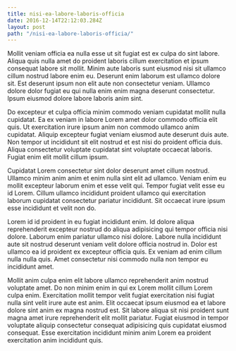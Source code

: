 ```yaml
---
title: nisi-ea-labore-laboris-officia
date: 2016-12-14T22:12:03.284Z
layout: post
path: "/nisi-ea-labore-laboris-officia/"
---
```


Mollit veniam officia ea nulla esse ut sit fugiat est ex culpa do sint labore. Aliqua quis nulla amet do proident laboris cillum exercitation et ipsum consequat labore sit mollit. Minim aute laboris sunt eiusmod nisi sit ullamco cillum nostrud labore enim eu. Deserunt enim laborum est ullamco dolore sit. Est deserunt ipsum non elit aute non consectetur veniam. Ullamco dolore dolor fugiat eu qui nulla enim enim magna deserunt consectetur. Ipsum eiusmod dolore labore laboris anim sint.

Do excepteur et culpa officia minim commodo veniam cupidatat mollit nulla cupidatat. Ea ex veniam in labore Lorem amet dolor commodo officia elit quis. Ut exercitation irure ipsum anim non commodo ullamco anim cupidatat. Aliquip excepteur fugiat veniam eiusmod aute deserunt duis aute. Non tempor ut incididunt sit elit nostrud et est nisi do proident officia duis. Aliqua consectetur voluptate cupidatat sint voluptate occaecat laboris. Fugiat enim elit mollit cillum ipsum.

Cupidatat Lorem consectetur sint dolor deserunt amet cillum nostrud. Ullamco minim anim anim et enim nulla sint elit ad ullamco. Veniam enim eu mollit excepteur laborum enim et esse velit qui. Tempor fugiat velit esse eu id Lorem. Cillum ullamco incididunt proident ullamco qui exercitation laborum cupidatat consectetur pariatur incididunt. Sit occaecat irure ipsum esse incididunt et velit non do.

Lorem id id proident in eu fugiat incididunt enim. Id dolore aliqua reprehenderit excepteur nostrud do aliqua adipisicing qui tempor officia nisi dolore. Laborum enim pariatur ullamco nisi dolore. Labore nulla incididunt aute sit nostrud deserunt veniam velit dolore officia nostrud in. Dolor est ullamco ea id proident ex excepteur officia quis. Ex veniam ad enim cillum nulla nulla quis. Amet consectetur nisi commodo nulla non tempor eu incididunt amet.

Mollit anim culpa enim elit labore ullamco reprehenderit anim nostrud voluptate amet. Do non minim enim in qui ex Lorem mollit cillum Lorem culpa enim. Exercitation mollit tempor velit fugiat exercitation nisi fugiat nulla sint velit irure aute est anim. Elit occaecat ipsum eiusmod ea et labore dolore sint anim ex magna nostrud est. Sit labore aliqua sit nisi proident sunt magna amet irure reprehenderit elit mollit pariatur. Fugiat eiusmod in tempor voluptate aliquip consectetur consequat adipisicing quis cupidatat eiusmod consequat. Esse exercitation incididunt minim anim Lorem ea proident exercitation anim incididunt quis.
